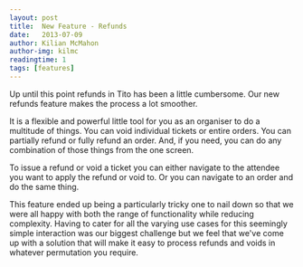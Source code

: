```yaml
---
layout: post
title:  New Feature - Refunds
date:   2013-07-09
author: Kilian McMahon
author-img: kilmc
readingtime: 1
tags: [features]
---
```

Up until this point refunds in Tito has been a little cumbersome. Our new refunds feature makes the process a lot smoother. 

It is a flexible and powerful little tool for you as an organiser to do a multitude of things. You can void individual tickets or entire orders. You can partially refund or fully refund an order. And, if you need, you can do any combination of those things from the one screen.

To issue a refund or void a ticket you can either navigate to the attendee you want to apply the refund or void to. Or you can navigate to an order and do the same thing.

This feature ended up being a particularly tricky one to nail down so that we were all happy with both the range of functionality while reducing complexity. Having to cater for all the varying use cases for this seemingly simple interaction was our biggest challenge but we feel that we've come up with a solution that will make it easy to process refunds and voids in whatever permutation you require.




